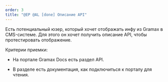 ```yaml
---
order: 3
title: "@EP @AL [done] Описание API"
---
```


Есть потенциальный юзер, который хочет отображать инфу из Gramax в CMS-системе. Для этого он хочет получить описание API, чтобы протестировать отображение.

Критерии приемки:

-  На портале Gramax Docs есть раздел API.

-  В разделе есть документация, как подключиться к порталу для чтения.